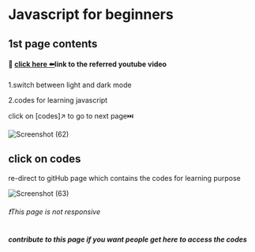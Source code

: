 <h1>Javascript for beginners</h1>
<h2>1st page contents</h2>
<h4>🔗 <a href="https://youtu.be/PkZNo7MFNFg">click here ⬅️</a>link to the referred youtube video </h4>
<p>1.switch between light and dark mode</p>
<p>2.codes for learning javascript</p>
<p>click on [codes]↗️ to go to next page⏭️</p>

![Screenshot (62)](https://github.com/Satyapt001/Learning_Javascript/assets/126075100/09be20a8-6b48-475f-990e-dbc4f3745c5a)


<h2>click on codes </h2>
<p>re-direct to gitHub page which contains the codes for learning purpose</p>

![Screenshot (63)](https://github.com/Satyapt001/Learning_Javascript/assets/126075100/4678583f-cfca-4f9a-a452-993c2ce3fd88)

<h6>❗This page is not responsive </h6>

<h5>contribute to this page if you want people get here to access the codes</h5>
